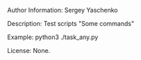 Author Information:
  Sergey Yaschenko
  
Description:
  Test scripts "Some commands"
  
Example:
  python3 ./task_any.py

License:
  None.
